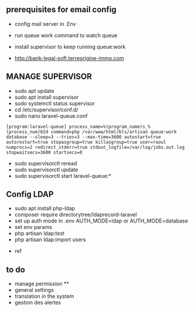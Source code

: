 ## prerequisites for email config

- config mail server in .Env
- run queue work command to watch queue
- install supervisor to keep running queue:work

- http://bank-legal-soft.terreorigine-immo.com

## MANAGE SUPERVISOR

-  sudo apt update 
- sudo apt install supervisor
- sudo systemctl status supervisor
- cd /etc/supervisor/conf.d/
- sudo nano laravel-queue.conf

 `
[program:laravel-queue]
process_name=%(program_name)s_%(process_num)02d
command=php /var/www/html/bls/artisan queue:work database --sleep=3 --tries=3 --max-time=3600
autostart=true
autorestart=true
stopasgroup=true
killasgroup=true
user=raoul
numprocs=2
redirect_stderr=true
stdout_logfile=/var/log/jobs.out.log
stopwaitsecs=3600
startsecs=0
 `
- sudo supervisorctl reread
- sudo supervisorctl update
- sudo supervisorctl start laravel-queue:*

## Config LDAP
- sudo apt install php-ldap
- composer require directorytree/ldaprecord-laravel
- set up auth mode in .env AUTH_MODE=ldap or AUTH_MODE=database
- set env params
- php artisan ldap:test <!-- to test if set succesfully -->
- php artisan ldap:import users <!-- import AD users -->

* ref <!-- https://anqorithm.medium.com/implementing-ldap-authentication-integration-in-laravel-a-guide-to-using-openldap-phpldapadmin-f34a37e401bd -->



## to do 


* manage permission **
* general settings
* translation in the system
* gestion des alertes

